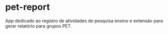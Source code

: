# pet-report
App dedicado ao registro de atividades de pesquisa ensino e extensão para gerar relatório para grupos PET.
